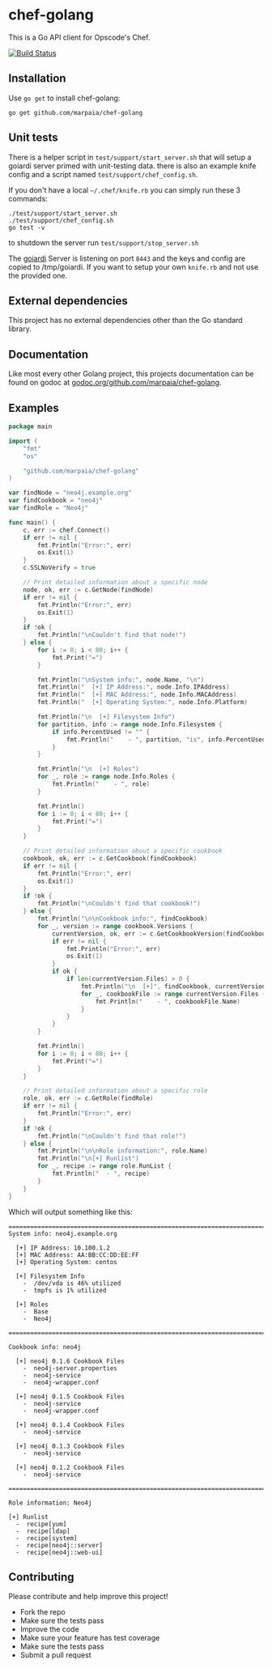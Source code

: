 chef-golang
===========

This is a Go API client for Opscode's Chef.

[![Build Status](https://drone.io/github.com/marpaia/chef-golang/status.png)](https://drone.io/github.com/marpaia/chef-golang/latest)

## Installation

Use `go get` to install chef-golang:
```
go get github.com/marpaia/chef-golang
```

## Unit tests
There is a helper script in `test/support/start_server.sh` that will setup a goiardi server primed
with unit-testing data. there is also an example knife config and a script named `test/support/chef_config.sh`.

If you don't have a local `~/.chef/knife.rb` you can simply run these 3 commands:
```
./test/support/start_server.sh
./test/support/chef_config.sh
go test -v
```
to shutdown the server run `test/support/stop_server.sh`

The [goiardi](https://github.com/ctdk/goiardi) Server is listening on port `8443` and the keys and config are copied to /tmp/goiardi. If you want to setup your own `knife.rb` and not use the provided one.

## External dependencies

This project has no external dependencies other than the Go standard library.

## Documentation

Like most every other Golang project, this projects documentation can be found
on godoc at [godoc.org/github.com/marpaia/chef-golang](http://godoc.org/github.com/marpaia/chef-golang).

## Examples
```go
package main

import (
    "fmt"
    "os"

    "github.com/marpaia/chef-golang"
)

var findNode = "neo4j.example.org"
var findCookbook = "neo4j"
var findRole = "Neo4j"

func main() {
    c, err := chef.Connect()
    if err != nil {
        fmt.Println("Error:", err)
        os.Exit(1)
    }
    c.SSLNoVerify = true

    // Print detailed information about a specific node
    node, ok, err := c.GetNode(findNode)
    if err != nil {
        fmt.Println("Error:", err)
        os.Exit(1)
    }
    if !ok {
        fmt.Println("\nCouldn't find that node!")
    } else {
        for i := 0; i < 80; i++ {
            fmt.Print("=")
        }

        fmt.Println("\nSystem info:", node.Name, "\n")
        fmt.Println("  [+] IP Address:", node.Info.IPAddress)
        fmt.Println("  [+] MAC Address:", node.Info.MACAddress)
        fmt.Println("  [+] Operating System:", node.Info.Platform)

        fmt.Println("\n  [+] Filesystem Info")
        for partition, info := range node.Info.Filesystem {
            if info.PercentUsed != "" {
                fmt.Println("    - ", partition, "is", info.PercentUsed, "utilized")
            }
        }

        fmt.Println("\n  [+] Roles")
        for _, role := range node.Info.Roles {
            fmt.Println("    - ", role)
        }

        fmt.Println()
        for i := 0; i < 80; i++ {
            fmt.Print("=")
        }
    }

    // Print detailed information about a specific cookbook
    cookbook, ok, err := c.GetCookbook(findCookbook)
    if err != nil {
        fmt.Println("Error:", err)
        os.Exit(1)
    }
    if !ok {
        fmt.Println("\nCouldn't find that cookbook!")
    } else {
        fmt.Println("\n\nCookbook info:", findCookbook)
        for _, version := range cookbook.Versions {
            currentVersion, ok, err := c.GetCookbookVersion(findCookbook, version.Version)
            if err != nil {
                fmt.Println("Error:", err)
                os.Exit(1)
            }
            if ok {
                if len(currentVersion.Files) > 0 {
                    fmt.Println("\n  [+]", findCookbook, currentVersion.Version, "Cookbook Files")
                    for _, cookbookFile := range currentVersion.Files {
                        fmt.Println("    - ", cookbookFile.Name)
                    }
                }
            }
        }

        fmt.Println()
        for i := 0; i < 80; i++ {
            fmt.Print("=")
        }
    }

    // Print detailed information about a specific role
    role, ok, err := c.GetRole(findRole)
    if err != nil {
        fmt.Println("Error:", err)
    }
    if !ok {
        fmt.Println("\nCouldn't find that role!")
    } else {
        fmt.Println("\n\nRole information:", role.Name)
        fmt.Println("\n[+] Runlist")
        for _, recipe := range role.RunList {
            fmt.Println("  - ", recipe)
        }
    }
}
```

Which will output something like this:

```
================================================================================
System info: neo4j.example.org

  [+] IP Address: 10.100.1.2
  [+] MAC Address: AA:BB:CC:DD:EE:FF
  [+] Operating System: centos

  [+] Filesystem Info
    -  /dev/vda is 46% utilized
    -  tmpfs is 1% utilized

  [+] Roles
    -  Base
    -  Neo4j

================================================================================

Cookbook info: neo4j

  [+] neo4j 0.1.6 Cookbook Files
    -  neo4j-server.properties
    -  neo4j-service
    -  neo4j-wrapper.conf

  [+] neo4j 0.1.5 Cookbook Files
    -  neo4j-service
    -  neo4j-wrapper.conf

  [+] neo4j 0.1.4 Cookbook Files
    -  neo4j-service

  [+] neo4j 0.1.3 Cookbook Files
    -  neo4j-service

  [+] neo4j 0.1.2 Cookbook Files
    -  neo4j-service

================================================================================

Role information: Neo4j

[+] Runlist
  -  recipe[yum]
  -  recipe[ldap]
  -  recipe[system]
  -  recipe[neo4j::server]
  -  recipe[neo4j::web-ui]
```

## Contributing

Please contribute and help improve this project!

- Fork the repo
- Make sure the tests pass
- Improve the code
- Make sure your feature has test coverage
- Make sure the tests pass
- Submit a pull request
